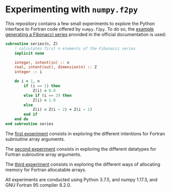 # Experimenting with `numpy.f2py`

This repository contains a few small experiments to explore the Python interface to Fortran code offered by `numpy.f2py`. To do so, the [example generating a Fibonacci series](https://docs.scipy.org/doc/numpy/f2py/getting-started.html) provided in the official documentation is used:

```fortran
subroutine series(n, Z)
    ! calculates first n elements of the Fibonacci series
    implicit none

    integer, intent(in) :: n
    real, intent(out), dimension(n) :: Z
    integer :: i

    do i = 1, n
        if (i == 1) then
            Z(i) = 0.0
        else if (i == 2) then
            Z(i) = 1.0
        else
            Z(i) = Z(i - 2) + Z(i - 1)
        end if
    end do
end subroutine series
```

The [first experiment](./1_fib_array_intent) consists in exploring the different intentions for Fortran subroutine array arguments.

The [second experiment](./2_fib_array_datatype) consists in exploring the different datatypes for Fortran subroutine array arguments.

The [third experiment](./3_fib_array_alloc) consists in exploring the different ways of allocating memory for Fortran allocatable arrays.

All experiments are conducted using Python 3.7.5, and numpy 1.17.3, and GNU Fortran 95 compiler 8.2.0.
